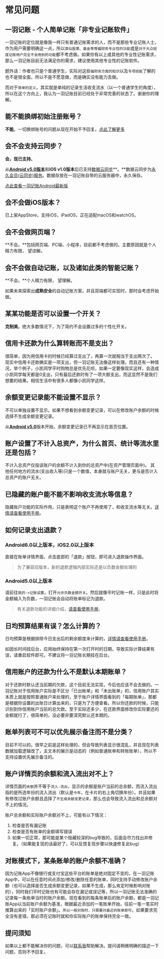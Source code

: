 # 常见问题

## 一羽记账 \- 个人简单记账「非专业记账软件」

一羽记账的定位就是像我一样只有普通记账需求的人，而不是那些专业记账人士，作为用户需要明确这一点，所以`类似股票、基金等等偏财务专业性的功能`或是`对于大众轻度记账用户完全不会用到的功能`都不考虑做。如果你有以上或其他的专业性记账需求，那么一羽记账目前无法满足你的需求，建议使用其他专业性的记账软件。

题外话：作者也只是个普通学生，实际对这些`偏财务方面的知识`以及`专项技能`了解的也不是很全面，所以不是不愿意做，而是确实没有能力去做。

而对于`简单的定义`，其实就是单纯的记录生活收支流水（以一个普通学生的角度），所以在这个方向上，我认为一羽记账目前已经处于非常完善的状态了。谢谢你的理解。

## 能不能换绑初始注册账号？

**不能**。一切换绑账号的问题从现在开始不予回复。[点此了解更多](doc/other/account-secure.md#init-account)

## 会不会支持云同步？

**会，现已支持**。

从[**Android v5.0版本**](https://www.coolapk.com/apk/kylec.me.lightbookkeeping)和**iOS v1.0版本**后已支持[数据云同步](doc/other/about-sync.md)**。**数据云同步为[永久会员(云同步)服务](doc/other/about-sync.md)。数据存放在一羽记账自带的云服务器中，永久保存。

[点此查看一羽记账Android最新版](https://www.coolapk.com/apk/kylec.me.lightbookkeeping)

## 会不会做iOS版本？

已上架AppStore，支持iOS，iPadOS，正在适配macOS和watchOS。

## 会不会做网页端？

**不会。**包括网页端、PC端、小程序，目前都不考虑做的。主要原因就是个人精力有限， 望谅解。

## 会不会做自动记账，以及诸如此类的智能记账？

**不会。**个人精力有限， 望理解。

如果未来探索出**成熟安全**的自动记账方案，并且双端都可实现时，那时会考虑开始做。

## 某某功能是否可以设置一个开关？

**克制美**。绝大多数情况下，为了简约不会设置过多的个性化开关。

## 信用卡还款为什么算转账而不是支出？

很简单，因为用信用卡的时候已经算过支出了，再算一次就相当于支出两次了。 现实中信用卡还款确实是一项支出，但一羽记账无法像这样处理。而且还有一种情况，举个例子，小凯同学平时购物总是优先花呗，如果一定要像现实这样，会造成小凯同学每天都是0支出，只有最后还款时有了一项大额支出，而这显然不是我们想要的结果。相信生活中有很多人都像小凯同学这样。

## 余额变更记录能不能设置不显示？

不可以单独设置不显示。如果不想看到余额变更记录，可以在修改账户余额的时候选择不生成余额变更记录。

从[**Android v5.0**](https://www.coolapk.com/apk/kylec.me.lightbookkeeping)版本开始，余额变更记录已不再显示在首页位置。

## 账户设置了不计入总资产，为什么首页、统计等流水里还是包括？

不计入总资产仅指该账户的余额不计入到你的总资产中(在资产管理页面中)。 其他任何地方的流水(支出收入等)只是一个数值，本身就与账户无关，更与是否计入总资产的账户无关。

## 已隐藏的账户能不能不影响收支流水等信息？

隐藏账户功能的实际作用，只是表明这个账户不再使用了，和收支流水等无关。[详情请查看使用手册](doc/func/asset.md#hidden-asset)。

## 如何记录支出退款？

### Android6.0以上版本，iOS2.0以上版本

直接在账单详情界面，点击底部的「退款」按钮，即可进入退款操作界面。

> 为了兼容旧版本，新的退款逻辑内部实际还是以负数金额处理的

### Android5.0以上版本

请前往`我的->记账设置`，打开`允许负数金额开关`。然后就像平时记账一样，只是此时将金额输入为负数，一羽记账会自动将账单标记为退款。

>  有关退款功能的详细介绍，[请查看使用手册](doc/func/refund.md)。

## 日均预算结果有误？怎么计算的？

日均预算是根据排除今日支出后的剩余额度来计算的，[详情请查看使用手册](doc/func/budget.md#remain-daily-average)。

如因长时间挂后台，应用始终保持在第一次打开时的日期，导致实际计算结果有误，请重启软件即可。不建议将一羽记账长期挂在后台。

## 信用账户的还款为什么不是默认本期账单？

对于还款时默认还当前期的欠款，这个目前无法实现，今后也应该不会去做的。一羽记账对于信用账户实际是不区分「已出帐单」和「未出账单」的，信用账户其实本质上就是按照普通账户来处理的，至于账户详情界面看到的「每期账单」，那都是根据你设置的出账日计算出来的，只是为了方便查看。所以你还款的时候，只能识别到你信用账户当前的总欠款。至于实际还多少，在还款界面修改你实际要还的金额就行了，很简单的，没必要非要深究默认还本期的。

## 账单列表可不可以优先展示备注而不是分类？

目前不可以的。很早之前是这样处理的，但会导致列表显示很混乱，并且现在列表数据加载逻辑改了，主文本的展示是动态的（例如普通账单和转账账单），所以不支持设置优先展示备注的。

## 账户详情页的余额和流入流出对不上？

详情页面的`余额`并不等于`流入-流出`，显示的余额是账户当前的总余额，而流入流出指的是所选年份的流入流出（默认是`今年`，在卡片的右上角切换年份）。并且如果有修改过账户余额且选择了`不生成余额变更记录`，那么也会导致流入流出和总余额对不上的情况。

账户总余额和实际账户余额对不上，可能有以下情况：

1. 检查是否有漏记账
2. 检查是否有账单的金额填写错误
3. 如果一切正常，那可能是某个隐藏较深的bug导致的，后面会尽力找出并修复。（如果能复现的话最好了，可以反馈复现步骤以快速修复此bug）

## 对账模式下，某条账单的账户余额不准确？

因为记账App不像银行或支付宝这些平台的账单是绝对固定不变的，在一羽记账App中，可以在任意时间点添加/修改/删除任意的账单，同时支持手动修改账户余额（也可以选择是否生成余额变更记录，如果不生成，那么肯定时候影响对账的），同时我们平时记账也有可能会存在漏记或误记等，所以一羽记账无法准确的记录每一条账单当时的账户余额。现在看到的每条账单后的账户余额，都是一羽记账App以当前账户余额为基准，根据最近添加的一笔账单开始，往前一笔一笔实时推算出来的「实时账户余额」。`所以一般对账时，只需要对最近的账单即可`，如果要求完全没有差错，那必须在记账时就和你实际账户的账单保持完全一致。

## 提问须知

如果以上都不能解决你的问题，可以[联系我](doc/other/contact.md)帮助解决。提问请稍微明确的描述一下问题，否则不予回复。